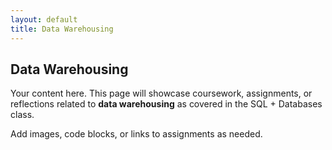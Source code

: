 ```yaml
---
layout: default
title: Data Warehousing
---
```


## Data Warehousing

Your content here. This page will showcase coursework, assignments, or reflections related to **data warehousing** as covered in the SQL + Databases class.

Add images, code blocks, or links to assignments as needed.
